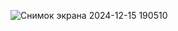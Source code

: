 ![Снимок экрана 2024-12-15 190510](https://github.com/user-attachments/assets/d6b1be2c-12e8-4701-8ba9-ef8a32ce8afb)
